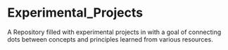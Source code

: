  # Experimental_Projects
 
  A Repository filled with experimental projects in with a goal of connecting dots between concepts and principles learned from various resources.

